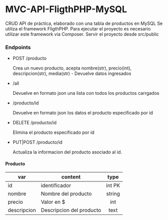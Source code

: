  # MVC-API-FligthPHP-MySQL

CRUD API de práctica, elaborado con una tabla de productos en MySQL
Se utiliza el framework FligthPHP. 
Para ejecutar el proyecto es necesario utilizar este framework via Composer. 
Servir el proyecto desde src/public



### Endpoints


+ POST /producto

    Crea un nuevo producto, acepta nombre(str), precio(int), descripcion(str), media(str) - Devuelve datos ingresados
+ /all

    Devuelve en formato json una lista con todos los productos carrgados
+ /producto/id

    Devuelve en formato json los datos el producto especificado por id
+ DELETE /producto/id

    Elimina el producto especificado por id
+ PUT|POST /producto/id

    Actualiza la informacion del producto asociado al id. 

#### Producto

var|content|type
---|---|:---:
id | identificador | int PK
nombre | Nombre del producto | string
precio | Valor en $ | int
descripcion |Descripcion del producto | text 
